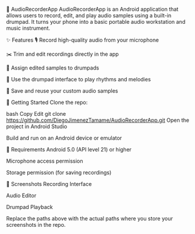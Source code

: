 🎵 AudioRecorderApp
AudioRecorderApp is an Android application that allows users to record, edit, and play audio samples using a built-in drumpad. It turns your phone into a basic portable audio workstation and music instrument.

✨ Features
🎙️ Record high-quality audio from your microphone

✂️ Trim and edit recordings directly in the app

🥁 Assign edited samples to drumpads

🎼 Use the drumpad interface to play rhythms and melodies

💾 Save and reuse your custom audio samples

🚀 Getting Started
Clone the repo:

bash
Copy
Edit
git clone https://github.com/DiegoJimenezTamame/AudioRecorderApp.git
Open the project in Android Studio

Build and run on an Android device or emulator

📱 Requirements
Android 5.0 (API level 21) or higher

Microphone access permission

Storage permission (for saving recordings)

📸 Screenshots
Recording Interface

Audio Editor

Drumpad Playback

Replace the paths above with the actual paths where you store your screenshots in the repo.

